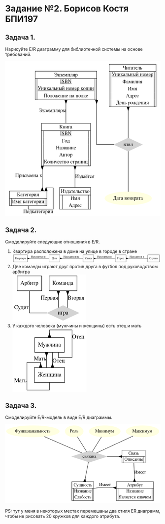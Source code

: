 # Задание №2. Борисов Костя БПИ197

## Задача 1.
Нарисуйте E/R диаграмму для библиотечной системы на основе требований.

![Схема](task1.png)

## Задача 2.
Смоделируйте следующие отношения в E/R.
1. Квартира расположена в доме на улице в городе в стране \
![Схема](task2_1.png)
1. Две команды играют друг против друга в футбол под руководством арбитра \
![Схема](task2_2.png)
1. У каждого человека (мужчины и женщины) есть отец и мать \
![Схема](task2_3.png)

## Задача 3.
Смоделируйте E/R-модель в виде E/R диаграммы.

![Схема](task3.png)

PS: тут у меня в некоторых местах перемешаны два стиля ER диаграмм, чтобы не рисовать 20 кружков для каждого атрибута.
